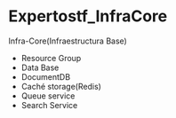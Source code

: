 # Expertostf_InfraCore
Infra-Core(Infraestructura Base)
 - Resource Group
 - Data Base
 - DocumentDB
 - Caché storage(Redis)
 - Queue service
 - Search Service